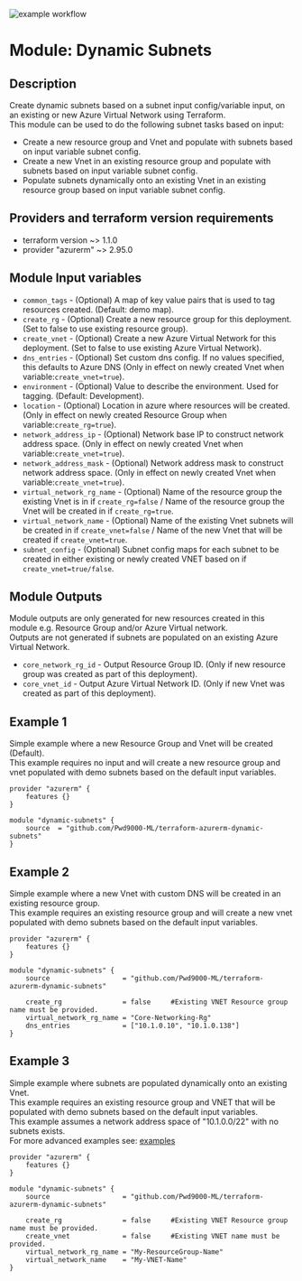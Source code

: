![example workflow](https://github.com/github/docs/actions/workflows/dependency-tests.yml/badge.svg)

# Module: Dynamic Subnets

## Description

Create dynamic subnets based on a subnet input config/variable input, on an existing or new Azure Virtual Network using Terraform.  
This module can be used to do the following subnet tasks based on input:  

- Create a new resource group and Vnet and populate with subnets based on input variable subnet config.
- Create a new Vnet in an existing resource group and populate with subnets based on input variable subnet config.
- Populate subnets dynamically onto an existing Vnet in an existing resource group based on input variable subnet config.
  
## Providers and terraform version requirements
  
- terraform version ~> 1.1.0
- provider "azurerm" ~> 2.95.0
  
## Module Input variables

- `common_tags` - (Optional) A map of key value pairs that is used to tag resources created. (Default: demo map).
- `create_rg` - (Optional) Create a new resource group for this deployment. (Set to false to use existing resource group).
- `create_vnet` - (Optional) Create a new Azure Virtual Network for this deployment. (Set to false to use existing Azure Virtual Network).
- `dns_entries` - (Optional) Set custom dns config. If no values specified, this defaults to Azure DNS (Only in effect on newly created Vnet when variable:`create_vnet=true`).
- `environment` - (Optional) Value to describe the environment. Used for tagging. (Default: Development).
- `location` - (Optional) Location in azure where resources will be created. (Only in effect on newly created Resource Group when variable:`create_rg=true`).
- `network_address_ip` - (Optional) Network base IP to construct network address space. (Only in effect on newly created Vnet when variable:`create_vnet=true`).
- `network_address_mask` - (Optional) Network address mask to construct network address space. (Only in effect on newly created Vnet when variable:`create_vnet=true`).
- `virtual_network_rg_name` - (Optional) Name of the resource group the existing Vnet is in if `create_rg=false` / Name of the resource group the Vnet will be created in if `create_rg=true`.
- `virtual_network_name` - (Optional) Name of the existing Vnet subnets will be created in if `create_vnet=false` / Name of the new Vnet that will be created if `create_vnet=true`.
- `subnet_config` - (Optional) Subnet config maps for each subnet to be created in either existing or newly created VNET based on if `create_vnet=true/false`.
  
## Module Outputs

Module outputs are only generated for new resources created in this module e.g. Resource Group and/or Azure Virtual network.  
Outputs are not generated if subnets are populated on an existing Azure Virtual Network.  

- `core_network_rg_id` - Output Resource Group ID. (Only if new resource group was created as part of this deployment).
- `core_vnet_id` -  Output Azure Virtual Network ID. (Only if new Vnet was created as part of this deployment).

## Example 1

Simple example where a new Resource Group and Vnet will be created (Default).  
This example requires no input and will create a new resource group and vnet populated with demo subnets based on the default input variables.  

```hcl
provider "azurerm" {
    features {}
}

module "dynamic-subnets" {
    source  = "github.com/Pwd9000-ML/terraform-azurerm-dynamic-subnets"
}
```

## Example 2

Simple example where a new Vnet with custom DNS will be created in an existing resource group.  
This example requires an existing resource group and will create a new vnet populated with demo subnets based on the default input variables.  

```hcl
provider "azurerm" {
    features {}
}

module "dynamic-subnets" {
    source                  = "github.com/Pwd9000-ML/terraform-azurerm-dynamic-subnets"

    create_rg               = false     #Existing VNET Resource group name must be provided.
    virtual_network_rg_name = "Core-Networking-Rg"
    dns_entries             = ["10.1.0.10", "10.1.0.138"]
}
```

## Example 3

Simple example where subnets are populated dynamically onto an existing Vnet.  
This example requires an existing resource group and VNET that will be populated with demo subnets based on the default input variables.  
This example assumes a network address space of "10.1.0.0/22" with no subnets exists.  
For more advanced examples see: [examples](https://github.com/Pwd9000-ML/terraform-azurerm-dynamic-subnets/tree/master/examples)  

```hcl
provider "azurerm" {
    features {}
}

module "dynamic-subnets" {
    source                  = "github.com/Pwd9000-ML/terraform-azurerm-dynamic-subnets"

    create_rg               = false     #Existing VNET Resource group name must be provided.
    create_vnet             = false     #Existing VNET name must be provided.
    virtual_network_rg_name = "My-ResourceGroup-Name"
    virtual_network_name    = "My-VNET-Name"
}
```
